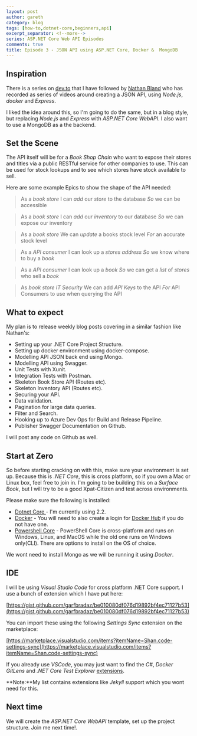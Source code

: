 ```yaml
---
layout: post
author: gareth
category: blog
tags: [how-to,dotnet-core,beginners,api]
excerpt_separator: <!--more-->
series: ASP.NET Core Web API Episodes
comments: true
title: Episode 3 - JSON API using ASP.NET Core, Docker &  MongoDB
---
```

## Inspiration

There is a series on [dev.to](https://dev.o) that I have followed by [Nathan Bland](https://dev.to/nathanabland) who has recorded as series of videos around creating a JSON API, using *Node.js*, *docker* and *Express*. <!--more-->

I liked the idea around this, so I'm going to do the same, but in a blog style, but replacing *Node.js* and *Express* with *ASP.NET Core WebAPI*. I also want to use a MongoDB as a the backend.

## Set the Scene

The API itself will be for a *Book Shop Chain* who want to expose their stores and titles via a public RESTful service for other companies to use. This can be used for stock lookups and to see which stores have stock available to sell.

Here are some example Epics to show the shape of the API needed:

> As a *book store*
> I can *add* our *store* to the database
> *So* we can be accessible

> As a *book store*
> I can *add* our *inventory* to our database
> *So* we can expose our inventory

> As a *book store*
> We can *update* a books stock level
> *For* an accurate stock level 

> As a *API consumer*
> I can look up a *stores address*
> *So* we know where to buy a *book*

> As a *API consumer*
> I can look up a *book*
> *So* we can get a *list* of *stores* who sell a
> *book*

> As *book store IT Security*
> We can add *API Keys* to the API
> *For* API Consumers to use when querying the API

## What to expect

My plan is to release weekly blog posts covering in a similar fashion like Nathan's:

- Setting up your .NET Core Project Structure.
- Setting up docker environment using docker-compose.
- Modelling API JSON back end using Mongo.
- Modelling API using Swagger.
- Unit Tests with Xunit.
- Integration Tests with Postman.
- Skeleton Book Store API (Routes etc).
- Skeleton Inventory API (Routes etc).
- Securing your API.
- Data validation.
- Pagination for large data queries.
- Filter and Search.
- Hooking up to Azure Dev Ops for Build and Release Pipeline.
- Publisher Swagger Documentation on Github.

I will post any code on Github as well.

## Start at Zero

So before starting cracking on with this, make sure your environment is set up. Because this is *.NET Core*, this is cross platform, so if you own a Mac or Linux box, feel free to join in. I'm going to be building this on a *Surface Book*, but I will try to be a good Xpat-Citizen and test across environments.

Please make sure the following is installed:

- [Dotnet Core ](https://dotnet.microsoft.com/download) - I'm currently using 2.2.
- [Docker](https://www.docker.com/get-started) - You will need to also create a login for [Docker Hub](https://hub.docker.com/signup) if you do not have one.
- [Powershell Core](https://docs.microsoft.com/en-gb/powershell/scripting/overview?view=powershell-6) - PowerShell Core is cross-platform and runs on Windows, Linux, and MacOS while the old one runs on Windows only(CLI). There are options to install on the OS of choice.

We wont need to install Mongo as we will be running it using *Docker*.

## IDE

I will be using *Visual Studio Code* for cross platform .NET Core support. I use a bunch of extension which I have put here:

[https://gist.github.com/garfbradaz/be010080df076d19892bf4ec71127b53](https://gist.github.com/garfbradaz/be010080df076d19892bf4ec71127b53)

You can import these using the following *Settings Sync* extension on the marketplace:

[https://marketplace.visualstudio.com/items?itemName=Shan.code-settings-sync](https://marketplace.visualstudio.com/items?itemName=Shan.code-settings-sync)

If you already use *VSCode*, you may just want to find the *C#*, *Docker* *GitLens* and *.NET Core Test Explorer* [extensions](https://code.visualstudio.com/docs/editor/extension-gallery).

**Note:**My list contains extensions like *Jekyll* support which you wont need for this.

## Next time

We will create the *ASP.NET Core WebAPI* template, set up the project structure. Join me next time!.